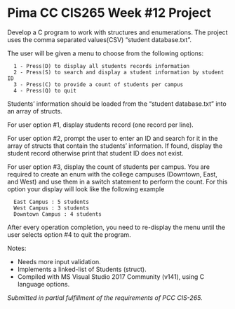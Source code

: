 # Pima CC CIS265 Week #12 Project

Develop a C program to work with structures and enumerations. The project uses the comma separated values(CSV) “student database.txt”.

The user will be given a menu to choose from the following options:
```Text
  1 - Press(D) to display all students records information
  2 - Press(S) to search and display a student information by student ID
  3 - Press(C) to provide a count of students per campus
  4 - Press(Q) to quit
```
Students’ information should be loaded from the “student database.txt” into an array of structs.

For user option #1, display students record (one record per line).

For user option #2, prompt the user to enter an ID and search for it in the array of structs that contain the students’ information. If found, display the student record otherwise print that student ID does not exist.

For user option #3, display the count of students per campus. You are required to create an enum with the college campuses (Downtown, East, and West) and use them in a switch statement to perform the count. For this option your display will look like the following example
```Text
  East Campus : 5 students
  West Campus : 3 students
  Downtown Campus : 4 students
```
After every operation completion, you need to re-display the menu until the user selects option #4 to quit the program.

Notes:
* Needs more input validation.
* Implements a linked-list of Students (struct).
* Compiled with MS Visual Studio 2017 Community (v141), using C language options.

*Submitted in partial fulfillment of the requirements of PCC CIS-265.*
